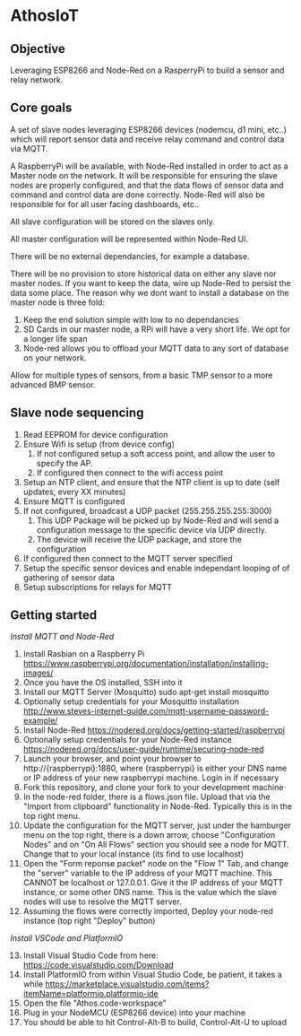 AthosIoT
=========

Objective
---------
Leveraging ESP8266 and Node-Red on a RasperryPi to build a sensor and relay network. 

Core goals
----------
A set of slave nodes leveraging ESP8266 devices (nodemcu, d1 mini, etc..) which will report sensor data and receive relay command and control data via MQTT.

A RaspberryPi will be available, with Node-Red installed in order to act as a Master node on the network.  It will be responsible for ensuring the slave nodes are properly configured, and that the data flows of sensor data and command and control data are done correctly.  Node-Red will also be responsible for for all user facing dashboards, etc..

All slave configuration will be stored on the slaves only.

All master configuration will be represented within Node-Red UI.

There will be no external dependancies, for example a database.

There will be no provision to store historical data on either any slave nor master nodes.  If you want to keep the data, wire up Node-Red to persist the data some place.  The reason why we dont want to install a database on the master node is three fold:

1. Keep the end solution simple with low to no dependancies
2. SD Cards in our master node, a RPi will have a very short life.  We opt for a longer life span
3. Node-red allows you to offload your MQTT data to any sort of database on your network.

Allow for multiple types of sensors, from a basic TMP sensor to a more advanced BMP sensor.  


Slave node sequencing
--------------------
1. Read EEPROM for device configuration
2. Ensure Wifi is setup (from device config)
   1. If not configured setup a soft access point, and allow the user to specify the AP.
   2. If configured then connect to the wifi access point
3. Setup an NTP client, and ensure that the NTP client is up to date (self updates, every XX minutes)
4. Ensure MQTT is configured
5. If not configured, broadcast a UDP packet (255.255.255.255:3000)
   1. This UDP Package will be picked up by Node-Red and will send a configuration message to the specific device via UDP directly.
   2. The device will receive the UDP package, and store the configuration
6. If configured then connect to the MQTT server specified
7. Setup the specific sensor devices and enable independant looping of of gathering of sensor data
8. Setup subscriptions for relays for MQTT

Getting started
-----------------------
*Install MQTT and Node-Red*
1. Install Rasbian on a Raspberry Pi  https://www.raspberrypi.org/documentation/installation/installing-images/
2. Once you have the OS installed, SSH into it
3. Install our MQTT Server (Mosquitto)   sudo apt-get install mosquitto
4. Optionally setup credentials for your Mosquitto installation http://www.steves-internet-guide.com/mqtt-username-password-example/
5. Install Node-Red   https://nodered.org/docs/getting-started/raspberrypi
6. Optionally setup credentials for your Node-Red instance https://nodered.org/docs/user-guide/runtime/securing-node-red
7. Launch your browser, and point your browser to  http://{raspberrypi}:1880, where {raspberrypi} is either your DNS name or IP address of your new raspberrypi machine. Login in if necessary
8. Fork this repository, and clone your fork to your development machine
9. In the node-red folder, there is a flows.json file.  Upload that via the "Import from clipboard" functionality in Node-Red.  Typically this is in the top right menu.
10. Update the configuration for the MQTT server, just under the hamburger menu on the top right, there is a down arrow, choose "Configuration Nodes" and on "On All Flows" section you should see a node for MQTT.  Change that to your local instance (its find to use localhost)
11. Open the "Form reponse packet" node on the "Flow 1" Tab, and change the "server" variable to the IP address of your MQTT machine.  This CANNOT be localhost or 127.0.0.1.  Give it the IP address of your MQTT instance, or some other DNS name.  This is the value which the slave nodes will use to resolve the MQTT server.
12. Assuming the flows were correctly imported, Deploy your node-red instance (top right "Deploy" button)

*Install VSCode and PlatformIO*

13. Install Visual Studio Code from here: https://code.visualstudio.com/Download
14. Install PlatformIO from within Visual Studio Code, be patient, it takes a while https://marketplace.visualstudio.com/items?itemName=platformio.platformio-ide
15. Open the file "Athos.code-workspace"
16. Plug in your NodeMCU (ESP8266 device) into your machine
17. You should be able to hit Control-Alt-B to build, Control-Alt-U to upload

